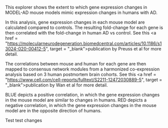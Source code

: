 This explorer shows the extent to which gene expression changes in MODEL-AD mouse models mimic expression changes in humans with AD. 

In this analysis, gene expression changes in each mouse model are calculated compared to controls. The resulting fold-change for each gene is then correlated with the fold-change in human AD vs control. See this <a href = "https://molecularneurodegeneration.biomedcentral.com/articles/10.1186/s13024-020-00412-5", target = "_blank">publication by Preuss et al</a> for more detail. 

The correlations between mouse and human for each gene are then mapped to consensus network modules from a harmonized co-expression analysis based on 3 human postmortem brain cohorts. See this <a href = "https://www.cell.com/cell-reports/fulltext/S2211-12472030889-5", target = "_blank">publication by Wan et al</a> for more detail.  

BLUE depicts a positive correlation, in which the gene expression changes in the mouse model are similar to changes in humans. RED depicts a negative correlation, in which the gene expression changes in the mouse model are in the opposite direction of humans. 

Test test changes

